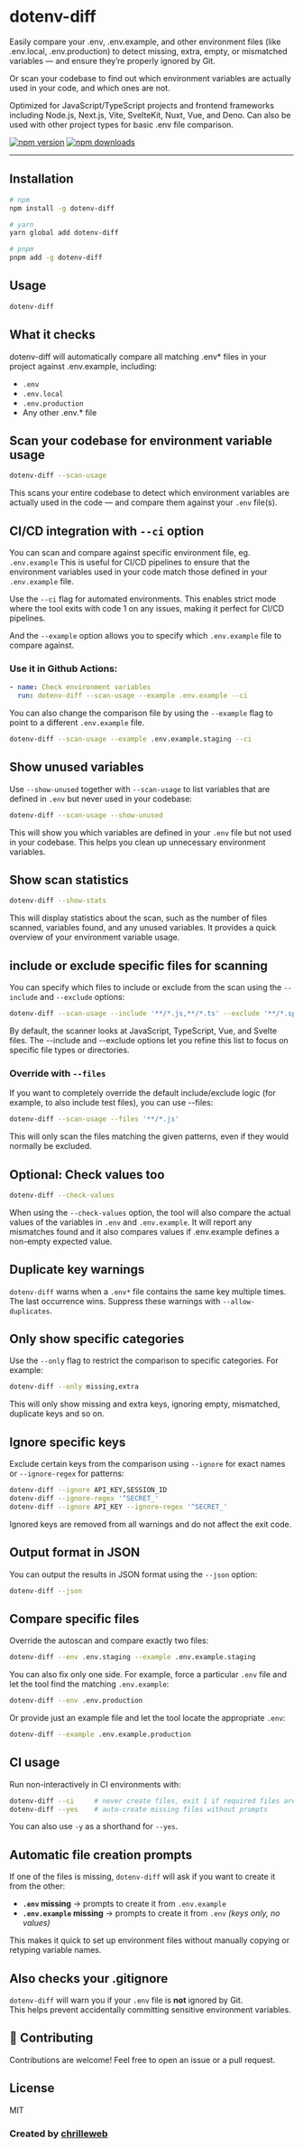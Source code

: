 # dotenv-diff

Easily compare your .env, .env.example, and other environment files (like .env.local, .env.production) to detect missing, extra, empty, or mismatched variables — and ensure they’re properly ignored by Git.

Or scan your codebase to find out which environment variables are actually used in your code, and which ones are not.

Optimized for JavaScript/TypeScript projects and frontend frameworks including Node.js, Next.js, Vite, SvelteKit, Nuxt, Vue, and Deno. Can also be used with other project types for basic .env file comparison.

[![npm version](https://img.shields.io/npm/v/dotenv-diff.svg)](https://www.npmjs.com/package/dotenv-diff)
[![npm downloads](https://img.shields.io/npm/dt/dotenv-diff.svg)](https://www.npmjs.com/package/dotenv-diff)

---

## Installation

```bash
# npm
npm install -g dotenv-diff

# yarn
yarn global add dotenv-diff

# pnpm
pnpm add -g dotenv-diff
```
## Usage

```bash
dotenv-diff
```
## What it checks
dotenv-diff will automatically compare all matching .env* files in your project against .env.example, including:
- `.env`
- `.env.local`
- `.env.production`
- Any other .env.* file

## Scan your codebase for environment variable usage

```bash
dotenv-diff --scan-usage
``` 
This scans your entire codebase to detect which environment variables are actually used in the code — and compare them against your `.env` file(s).

## CI/CD integration with `--ci` option
You can scan and compare against specific environment file, eg. `.env.example`
This is useful for CI/CD pipelines to ensure that the environment variables used in your code match those defined in your `.env.example` file.

Use the `--ci` flag for automated environments. This enables strict mode where the tool exits with code 1 on any issues, making it perfect for CI/CD pipelines.

And the `--example` option allows you to specify which `.env.example` file to compare against.

### Use it in Github Actions:

```yaml
- name: Check environment variables
  run: dotenv-diff --scan-usage --example .env.example --ci
```

You can also change the comparison file by using the `--example` flag to point to a different `.env.example` file. 

```bash
dotenv-diff --scan-usage --example .env.example.staging --ci
```

## Show unused variables

Use `--show-unused` together with `--scan-usage` to list variables that are defined in `.env` but never used in your codebase:
```bash
dotenv-diff --scan-usage --show-unused
```
This will show you which variables are defined in your `.env` file but not used in your codebase. This helps you clean up unnecessary environment variables.

## Show scan statistics

```bash
dotenv-diff --show-stats
```
This will display statistics about the scan, such as the number of files scanned, variables found, and any unused variables. It provides a quick overview of your environment variable usage.

## include or exclude specific files for scanning

You can specify which files to include or exclude from the scan using the `--include` and `--exclude` options:

```bash
dotenv-diff --scan-usage --include '**/*.js,**/*.ts' --exclude '**/*.spec.ts'
```

By default, the scanner looks at JavaScript, TypeScript, Vue, and Svelte files.
The --include and --exclude options let you refine this list to focus on specific file types or directories.

### Override with `--files`

If you want to completely override the default include/exclude logic (for example, to also include test files), you can use --files:
```bash
dotenv-diff --scan-usage --files '**/*.js'
```
This will only scan the files matching the given patterns, even if they would normally be excluded.

## Optional: Check values too

```bash
dotenv-diff --check-values
```

When using the `--check-values` option, the tool will also compare the actual values of the variables in `.env` and `.env.example`. It will report any mismatches found and it also compares values if .env.example defines a non-empty expected value.

## Duplicate key warnings

`dotenv-diff` warns when a `.env*` file contains the same key multiple times. The last occurrence wins. Suppress these warnings with `--allow-duplicates`.

## Only show specific categories

Use the `--only` flag to restrict the comparison to specific categories. For example:

```bash
dotenv-diff --only missing,extra
```
This will only show missing and extra keys, ignoring empty, mismatched, duplicate keys and so on.

## Ignore specific keys

Exclude certain keys from the comparison using `--ignore` for exact names or `--ignore-regex` for patterns:

```bash
dotenv-diff --ignore API_KEY,SESSION_ID
dotenv-diff --ignore-regex '^SECRET_'
dotenv-diff --ignore API_KEY --ignore-regex '^SECRET_'
```

Ignored keys are removed from all warnings and do not affect the exit code.

## Output format in JSON

You can output the results in JSON format using the `--json` option:

```bash
dotenv-diff --json
```

## Compare specific files

Override the autoscan and compare exactly two files:

```bash
dotenv-diff --env .env.staging --example .env.example.staging
```

You can also fix only one side. For example, force a particular `.env` file and let the tool find the matching `.env.example`:

```bash
dotenv-diff --env .env.production
```

Or provide just an example file and let the tool locate the appropriate `.env`:

```bash
dotenv-diff --example .env.example.production
```

## CI usage

Run non-interactively in CI environments with:

```bash
dotenv-diff --ci     # never create files, exit 1 if required files are missing
dotenv-diff --yes    # auto-create missing files without prompts
```

You can also use `-y` as a shorthand for `--yes`.

## Automatic file creation prompts

If one of the files is missing, `dotenv-diff` will ask if you want to create it from the other:

- **`.env` missing** → prompts to create it from `.env.example`
- **`.env.example` missing** → prompts to create it from `.env` *(keys only, no values)*

This makes it quick to set up environment files without manually copying or retyping variable names.

## Also checks your .gitignore

`dotenv-diff` will warn you if your `.env` file is **not** ignored by Git.  
This helps prevent accidentally committing sensitive environment variables.

## 🤝 Contributing

Contributions are welcome! Feel free to open an issue or a pull request.

## License

MIT

### Created by [chrilleweb](https://github.com/chrilleweb)